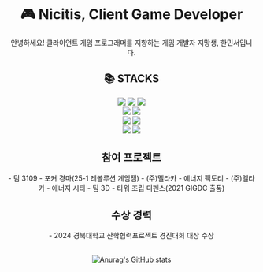 <div align=center><h1>🎮 Nicitis, Client Game Developer </h1></div>

<div align=center> 
  안녕하세요! 클라이언트 게임 프로그래머를 지향하는 게임 개발자 지망생, 한민서입니다.
</div>

<div align=center><h2>📚 STACKS</h2></div>

<div align=center> 
  <img src="https://img.shields.io/badge/c++-00599C?style=for-the-badge&logo=c%2B%2B&logoColor=white">
  <img src="https://img.shields.io/badge/java-007396?style=for-the-badge&logo=java&logoColor=white"> 
  <img src="https://img.shields.io/badge/python-3776AB?style=for-the-badge&logo=python&logoColor=white"> 
  <br>
  
  <img src="https://img.shields.io/badge/firebase-FFCA28?style=for-the-badge&logo=firebase&logoColor=white">
  <img src="https://img.shields.io/badge/node.js-339933?style=for-the-badge&logo=Node.js&logoColor=white">
  <br>
  
  <img src="https://img.shields.io/badge/github-181717?style=for-the-badge&logo=github&logoColor=white">
  <img src="https://img.shields.io/badge/git-F05032?style=for-the-badge&logo=git&logoColor=white">
  <br>

  <img src="https://img.shields.io/badge/Unity-FFFFFF?style=for-the-badge&logo=unity&logoColor=black">
  <img src="https://img.shields.io/badge/Unreal_Engine-0E1128?style=for-the-badge&logo=unrealengine&logoColor=white">
</div>

<div align=center><h2>참여 프로젝트</h2></div>

<div align=center>
  - 팀 3109 - 포커 경마(25-1 레볼루션 게임잼)
  - (주)멜라카 - 에너지 팩토리
  - (주)멜라카 - 에너지 시티
  - 팀 3D - 타워 조립 디펜스(2021 GIGDC 출품)
  <br>
</div>

<div align=center><h2>수상 경력</h2></div>

<div align=center>
  - 2024 경북대학교 산학협력프로젝트 경진대회 대상 수상
  <br>
</div>

<div align=center>
  
  <br>
  
  [![Anurag's GitHub stats](https://github-readme-stats.vercel.app/api?username=Nicitis&theme=dark&show_icons=true)](https://github.com/anuraghazra/github-readme-stats)
  
</div>

</div>
<!--
**Nicitis/Nicitis** is a ✨ _special_ ✨ repository because its `README.md` (this file) appears on your GitHub profile.

Here are some ideas to get you started:

- 🔭 I’m currently working on ...
- 🌱 I’m currently learning ...
- 👯 I’m looking to collaborate on ...
- 🤔 I’m looking for help with ...
- 💬 Ask me about ...
- 📫 How to reach me: ...
- 😄 Pronouns: ...
- ⚡ Fun fact: ...
-->
